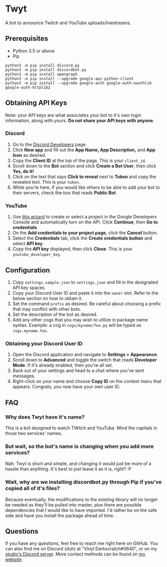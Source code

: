 # Twyt
A bot to announce Twitch and YouTube uploads/livestreams.

## Prerequisites

- Python 3.5 or above
- Pip

```
python3 -m pip install discord.py
python3 -m pip install discordbot.py
python3 -m pip install opengraph
python3 -m pip install --upgrade google-api-python-client
python3 -m pip install --upgrade google-auth google-auth-oauthlib google-auth-httplib2
```

## Obtaining API Keys

Note: your API keys are what associates your bot to it's own login information, along with yours.  **Do not share your API keys with anyone.**

### Discord

1. Go to the [Discord Developers](https://discordapp.com/developers/applications/me) page.
2. Click **New app** and fill out the **App Name, App Description,** and **App Icon** as desired.
3. Copy the **Client ID** at the top of the page.  This is your `client_id`.
4. Scroll down to the **Bot** section and click **Create a Bot User**, then click **Yes, do it!**
5. Click on the text that says **Click to reveal** next to **Token** and copy the revealed text.  This is your `token`.
6. While you're here, if you would like others to be able to add your bot to their servers, check the box that reads **Public Bot**.

### YouTube

1. Use [this wizard](https://console.developers.google.com/flows/enableapi?apiid=youtube) to create or select a project in the Google Developers Console and automatically turn on the API. Click **Continue**, then **Go to credentials**.
2. On the **Add credentials to your project page**, click the **Cancel** button.
3. Select the **Credentials** tab, click the **Create credentials button** and select **API key**.
4. Copy the **API key** displayed, then click **Close**.  This is your `youtube_developer_key`.

## Configuration

1. Copy `settings.sample.json` to `settings.json` and fill in the designated API key spaces.
2. Copy your Discord User ID and paste it into the `owner` slot.  Refer to the below section on how to obtain it.
3. Set the command `prefix` as desired.  Be careful about choosing a prefix that may conflict with other bots.
4. Set the description of the bot as desired.
5. Add any other cogs that you may wish to utilize in package name syntax.  Example: a cog in `cogs/myname/foo.py` will be typed as `cogs.myname.foo`.

### Obtaining your Discord User ID

1. Open the Discord application and navigate to **Settings > Appearance**.
2. Scroll down to **Advanced** and toggle the switch that reads **Developer Mode**.  If it's already enabled, then you're all set.
3. Back out of your settings and head to a chat where you've sent messages.
4. Right-click on your name and choose **Copy ID** on the context menu that appears.  Congrats, you now have your own user ID.

## FAQ

### Why does Twyt have it's name?

This is a bot designed to watch TWitch and YouTube.  Mind the capitals in those two services' names.

### But wait, so the bot's name is changing when you add more services?

Nah.  Twyt is short and simple, and changing it would just be more of a hassle than anything.  It's best to just leave it as it is, right?  :P

### Wait, why are we installing discordbot.py through Pip if you've copied all of it's files?

Because eventually, the modifications to the existing library will no longer be needed as they'll be pulled into master, plus there are possible dependencies that I would like to have imported.  I'd rather be on the safe side and have you install the package ahead of time.

## Questions

If you have any questions, feel free to reach me right here on GitHub.  You can also find me on Discord (duh) at "Vinyl Darkscratch#0640", or on my [studio's Discord server](https://discord.gg/45EQCKS).  More contact methods can be found on [my website](http://www.queengoob.org).
